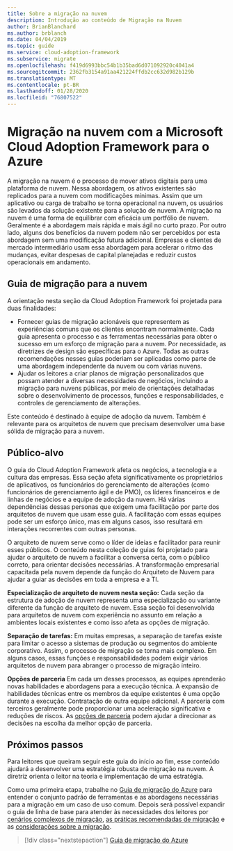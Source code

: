 ```yaml
---
title: Sobre a migração na nuvem
description: Introdução ao conteúdo de Migração na Nuvem
author: BrianBlanchard
ms.author: brblanch
ms.date: 04/04/2019
ms.topic: guide
ms.service: cloud-adoption-framework
ms.subservice: migrate
ms.openlocfilehash: f419d6993bbc54b1b35bad6d071092920c4041a4
ms.sourcegitcommit: 2362fb3154a91aa421224ffdb2cc632d982b129b
ms.translationtype: MT
ms.contentlocale: pt-BR
ms.lasthandoff: 01/28/2020
ms.locfileid: "76807522"
---
```

# <a name="cloud-migration-in-the-microsoft-cloud-adoption-framework-for-azure"></a>Migração na nuvem com a Microsoft Cloud Adoption Framework para o Azure

A migração na nuvem é o processo de mover ativos digitais para uma plataforma de nuvem. Nessa abordagem, os ativos existentes são replicados para a nuvem com modificações mínimas. Assim que um aplicativo ou carga de trabalho se torna operacional na nuvem, os usuários são levados da solução existente para a solução de nuvem. A migração na nuvem é uma forma de equilibrar com eficácia um portfólio de nuvem. Geralmente é a abordagem mais rápida e mais ágil no curto prazo. Por outro lado, alguns dos benefícios da nuvem podem não ser percebidos por esta abordagem sem uma modificação futura adicional. Empresas e clientes de mercado intermediário usam essa abordagem para acelerar o ritmo das mudanças, evitar despesas de capital planejadas e reduzir custos operacionais em andamento.

## <a name="cloud-migration-guidance"></a>Guia de migração para a nuvem

A orientação nesta seção da Cloud Adoption Framework foi projetada para duas finalidades:

- Fornecer guias de migração acionáveis que representem as experiências comuns que os clientes encontram normalmente. Cada guia apresenta o processo e as ferramentas necessárias para obter o sucesso em um esforço de migração para a nuvem. Por necessidade, as diretrizes de design são específicas para o Azure. Todas as outras recomendações nesses guias poderiam ser aplicadas como parte de uma abordagem independente da nuvem ou com várias nuvens.
- Ajudar os leitores a criar planos de migração personalizados que possam atender a diversas necessidades de negócios, incluindo a migração para nuvens públicas, por meio de orientações detalhadas sobre o desenvolvimento de processos, funções e responsabilidades, e controles de gerenciamento de alterações.

Este conteúdo é destinado à equipe de adoção da nuvem. Também é relevante para os arquitetos de nuvem que precisam desenvolver uma base sólida de migração para a nuvem.

## <a name="intended-audience"></a>Público-alvo

O guia do Cloud Adoption Framework afeta os negócios, a tecnologia e a cultura das empresas. Essa seção afeta significativamente os proprietários de aplicativos, os funcionários do gerenciamento de alterações (como funcionários de gerenciamento ágil e de PMO), os líderes financeiros e de linhas de negócios e a equipe de adoção da nuvem. Há várias dependências dessas personas que exigem uma facilitação por parte dos arquitetos de nuvem que usam esse guia. A facilitação com essas equipes pode ser um esforço único, mas em alguns casos, isso resultará em interações recorrentes com outras personas.

O arquiteto de nuvem serve como o líder de ideias e facilitador para reunir esses públicos. O conteúdo nesta coleção de guias foi projetado para ajudar o arquiteto de nuvem a facilitar a conversa certa, com o público correto, para orientar decisões necessárias. A transformação empresarial capacitada pela nuvem depende da função do Arquiteto de Nuvem para ajudar a guiar as decisões em toda a empresa e a TI.

**Especialização de arquiteto de nuvem nesta seção:** Cada seção da estrutura de adoção de nuvem representa uma especialização ou variante diferente da função de arquiteto de nuvem. Essa seção foi desenvolvida para arquitetos de nuvem com experiência no assunto em relação a ambientes locais existentes e como isso afeta as opções de migração.

**Separação de tarefas:** Em muitas empresas, a separação de tarefas existe para limitar o acesso a sistemas de produção ou segmentos do ambiente corporativo. Assim, o processo de migração se torna mais complexo. Em alguns casos, essas funções e responsabilidades podem exigir vários arquitetos de nuvem para abranger o processo de migração inteiro.

**Opções de parceria** Em cada um desses processos, as equipes aprenderão novas habilidades e abordagens para a execução técnica. A expansão de habilidades técnicas entre os membros da equipe existentes é uma opção durante a execução. Contratação de outra equipe adicional. A parceria com terceiros geralmente pode proporcionar uma aceleração significativa e reduções de riscos. As [opções de parceria](./migration-considerations/assess/partnership-options.md) podem ajudar a direcionar as decisões na escolha da melhor opção de parceria.

## <a name="next-steps"></a>Próximos passos

Para leitores que queiram seguir este guia do início ao fim, esse conteúdo ajudará a desenvolver uma estratégia robusta de migração na nuvem. A diretriz orienta o leitor na teoria e implementação de uma estratégia.

Como uma primeira etapa, trabalhe no [Guia de migração do Azure](./azure-migration-guide/index.md) para entender o conjunto padrão de ferramentas e as abordagens necessárias para a migração em um caso de uso comum. Depois será possível expandir o guia de linha de base para atender às necessidades dos leitores por [cenários complexos de migração](./expanded-scope/index.md), [as práticas recomendadas de migração](./azure-best-practices/index.md) e as [considerações sobre a migração](./migration-considerations/index.md).

> [!div class="nextstepaction"]
> [Guia de migração do Azure](./azure-migration-guide/index.md)

